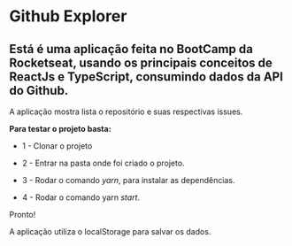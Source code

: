 # Github Explorer

## Está é uma aplicação feita no BootCamp da Rocketseat, usando os principais conceitos de ReactJs e TypeScript, consumindo dados da API do Github.

A aplicação mostra lista o repositório e suas respectivas issues.

**Para testar o projeto basta:**

- 1 - Clonar o projeto

- 2 - Entrar na pasta onde foi criado o projeto.

- 3 - Rodar o comando _yarn_, para instalar as dependências.

- 4 - Rodar o comando yarn _start_.

Pronto!

A aplicação utiliza o localStorage para salvar os dados.
